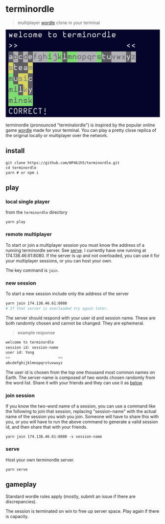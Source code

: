# terminordle

> multiplayer [wordle](https://www.powerlanguage.co.uk/wordle/) clone in your terminal

![screenshot of local terminordle single player](./src/util/data/terminordle.png)

terminordle (pronounced "terminalordle") is inspired by the popular online game [wordle](https://www.powerlanguage.co.uk/wordle/) made for your terminal. You can play a pretty close replica of the original locally or multiplayer over the network.

## install

```
git clone https://github.com/HP4k1h5/terminordle.git
cd terminordle
yarn # or npm i
```

## play

### local single player

from the `terminordle` directory

```
yarn play
```

### remote multiplayer

To start or join a multiplayer session you must know the address of a running terminordle server. See [serve](#serve). I currently have one running at 174.138.46.61:8080. If the server is up and not overloaded, you can use it for your multiplayer sessions, or you can host your own.

The key command is `join`.

### new session

To start a new session include only the address of the server

``` bash
yarn join 174.138.46.61:8080
# If that server is overloaded try again later.
```

The server should respond with your user id and session name. These are both randomly chosen and cannot be changed. They are ephemeral.

> example response

```bash
welcome to terminordle
session id: session-name
user id: Yong
>>                      <<
abcdefghijklmnopqrstuvwxyz

```

The user id is chosen from the top one thousand most common names on Earth. The server-name is composed of two words chosen randomly from the word list. Share it with your friends and they can use it as [below](#join-session)

### join session

If you know the two-word name of a session, you can use a command like the following to join that session, replacing "session-name" with the actual name of the session you wish you join. Someone will have to share this with you, or you will have to run the above command to generate a valid session id, and then share that with your friends.

```
yarn join 174.138.46.61:8080 -s session-name
```

### serve

Host your own terminordle server.

```
yarn serve
```

## gameplay

Standard wordle rules apply (mostly, submit an issue if there are discrepancies).

The session is terminated on win to free up server space. Play again if there is capacity.
